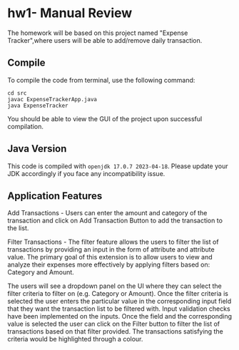 # hw1- Manual Review

The homework will be based on this project named "Expense Tracker",where users will be able to add/remove daily transaction. 

## Compile

To compile the code from terminal, use the following command:
```
cd src
javac ExpenseTrackerApp.java
java ExpenseTracker
```

You should be able to view the GUI of the project upon successful compilation. 

## Java Version
This code is compiled with ```openjdk 17.0.7 2023-04-18```. Please update your JDK accordingly if you face any incompatibility issue.

## Application Features
Add Transactions -
  Users can enter the amount and category of the transaction and click on Add Transaction Button to add the transaction to the list.

Filter Transactions -
  The filter feature allows the users to filter the list of transactions by providing an input in the form of attribute and attribute value. The primary goal of this extension is to allow users to view and analyze their expenses more effectively by applying filters based on: Category and Amount.

The users will see a dropdown panel on the UI where they can select the filter criteria to filter on (e.g. Category or Amount).
Once the filter criteria is selected the user enters the particular value in the corresponding input field that they want the transaction list to be filtered with. Input validation checks have been implemented on the inputs.
Once the field and the corresponding value is selected the user can click on the Filter button to filter the list of transactions based on that filter provided.
The transactions satisfying the criteria would be highlighted through a colour.